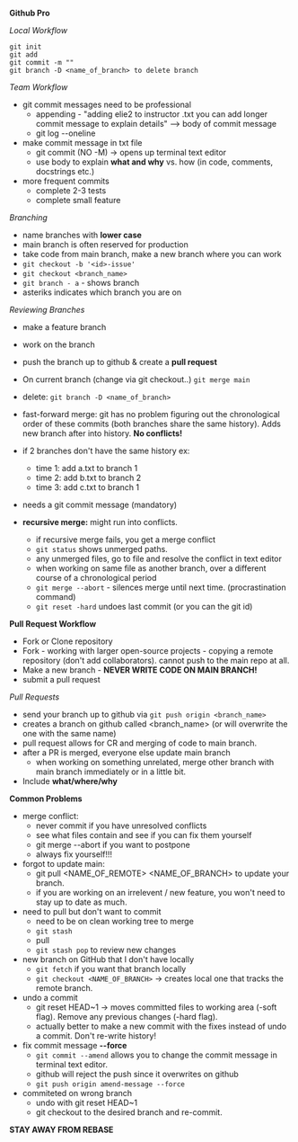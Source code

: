 **Github Pro**

*Local Workflow*
```git
git init
git add 
git commit -m ""
git branch -D <name_of_branch> to delete branch 
```
*Team Workflow*

* git commit messages need to be professional
    * appending - "adding elie2 to instructor .txt
    you can add longer commit message to explain details" --> body of commit message
    * git log --oneline
* make commit message in txt file
    * git commit (NO -M) -> opens up terminal text editor
    * use body to explain **what and why** vs. how (in code, comments, docstrings etc.)
* more frequent commits
    * complete 2-3 tests
    * complete small feature

*Branching*

* name branches with **lower case**
* main branch is often reserved for production
* take code from main branch, make a new branch where you can work
* `git checkout -b '<id>-issue'`
* `git checkout <branch_name>`
* `git branch - a` - shows branch
* asteriks indicates which branch you are on

*Reviewing Branches*

* make a feature branch
* work on the branch
* push the branch up to github & create a **pull request**

* On current branch (change via git checkout..) `git merge main`
* delete: `git branch -D <name_of_branch>`
* fast-forward merge: git has no problem figuring out the chronological order of these commits (both branches share the same history). Adds new branch after into history. **No conflicts!** 
* if 2 branches don't have the same history ex:
    * time 1: add a.txt to branch 1
    * time 2: add b.txt to branch 2
    * time 3: add c.txt to branch 1
* needs a git commit message (mandatory)
* **recursive merge:** might run into conflicts.
    * if recursive merge fails, you get a merge conflict
    * `git status` shows unmerged paths.
    * any unmerged files, go to file and resolve the conflict in text editor
    * when working on same file as another branch, over a different course of a chronological period
    * `git merge --abort` - silences merge until next time. (procrastination command)
    * `git reset -hard` undoes last commit (or you can the git id)

**Pull Request Workflow**

* Fork or Clone repository
* Fork - working with larger open-source projects
       - copying a remote repository (don't add collaborators). cannot push to the main repo at all.
* Make a new branch - **NEVER WRITE CODE ON MAIN BRANCH!**
* submit a pull request

*Pull Requests*

* send your branch up to github via `git push origin <branch_name>`
* creates a branch on github called <branch_name> (or will overwrite the one with the same name)
* pull request allows for CR and merging of code to main branch.
* after a PR is merged, everyone else update main branch
    * when working on something unrelated, merge other branch with main branch immediately or in a little bit.
* Include **what/where/why**


**Common Problems**

* merge conflict:
    * never commit if you have unresolved conflicts
    * see what files contain and see if you can fix them yourself
    * git merge --abort if you want to postpone
    * always fix yourself!!!
* forgot to update main:
    * git pull <NAME_OF_REMOTE> <NAME_OF_BRANCH> to update your branch.
    * if you are working on an irrelevent / new feature, you won't need to stay up to date as much.
* need to pull but don't want to commit
    * need to be on clean working tree to merge
    * `git stash`
    * pull 
    * `git stash pop` to review new changes
* new branch on GitHub that I don't have locally
    * `git fetch` if you want that branch locally
    * `git checkout <NAME_OF_BRANCH>` -> creates local one that tracks the remote branch.
* undo a commit
    * git reset HEAD~1 -> moves committed files to working area (-soft flag). Remove any previous changes (-hard flag).
    * actually better to make a new commit with the fixes instead of undo a commit. Don't re-write history! 
* fix commit message **--force**
    * `git commit --amend` allows you to change the commit message in terminal text editor.
    * github will reject the push since it overwrites on github
    * `git push origin amend-message --force`
* commiteted on wrong branch
    * undo with git reset HEAD~1
    * git checkout to the desired branch and re-commit.
    
**STAY AWAY FROM REBASE**